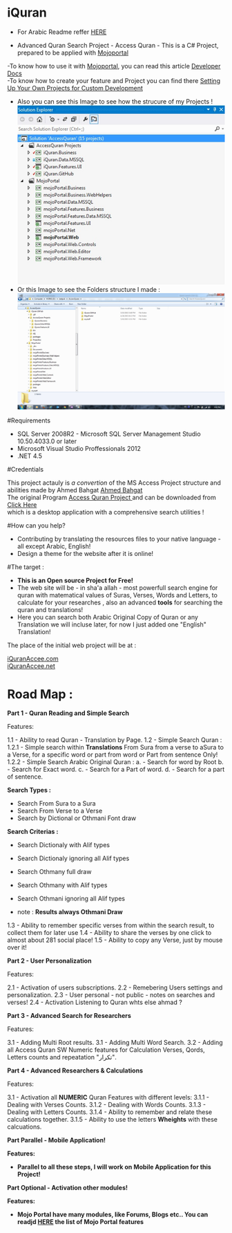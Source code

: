 # iQuran

- For Arabic Readme reffer <a href="readme_Ar.md">HERE</a> <br />

- Advanced Quran Search Project - Access Quran -  This is a C# Project, prepared to be applied with <a href="http://MojoPortal.com" target="_blank"> Mojoportal</a><br />

-To know how to use it with <a href="http://MojoPortal.com" target="_blank"> Mojoportal</a>, you can read this article <a href="https://www.mojoportal.com/developerdocs.aspx" target="_blank"> Developer Docs</a><br />
-To know how to create your feature and Project you can find there <a href="https://www.mojoportal.com/setting-up-your-projects.aspx" target="_blank"> Setting Up Your Own Projects for Custom Development</a><br />
- Also you can see this Image to see how the strucure of my Projects !  <br />
<img src="projectView.jpg" /> <br />
- Or this Image to see the Folders structure I made :<br />
<img src="projectFolders.jpg" /> <br />


#Requirements 

- SQL Server 2008R2 - Microsoft SQL Server Management Studio	10.50.4033.0 or later
- Microsoft Visual Studio Proffessionals 2012
- .NET 4.5

#Credentials

This project actauly is <i>a convertion </i> of the MS Access Project structure and abilities made by Ahmed Bahgat <a href="http://free-islam.com" target="_blank">  Ahmed Bahgat </a><br />
The original Program <a href="http://free-islam.com/modules.php?name=Forums&file=viewforum&f=31" target="_blank">  Access Quran Project </a> and
can be downloaded from <a href="http://free-islam.com/AccessQuran/Download/AQ1000.exe" target="_blank"> Click Here </a><br /> which is a desktop application with a comprehensive search utilities !

#How can you help?

- Contributing by translating the resources files to your native language -all except Arabic, English!
- Design a theme for the website after it is online!

#The target :

- <b>This is an Open source Project for Free!</b><br />
- The web site will be - in sha'a allah - most powerfull search engine for quran with matematical values of Suras, Verses, Words and Letters, to calculate for your researches ,
also an advanced <b>tools</b> for searching the quran and translations!<br />
- Here you can search both Arabic Original Copy of Quran or any Translation we will incluse later, for now I just added one "English" Translation! <br />

The place of the initial web project will be at : <br />

<a href="http://www.iQuranAccess.com" target="_blank"> iQuranAccee.com </a><br />
<a href="http://www.iQuranAccess.net" target="_blank"> iQuranAccee.net </a>
 


# Road Map :


<b> Part 1 - Quran Reading and Simple Search</b>

Features:<br />

1.1 - Ability to read Quran - Translation by Page.
1.2 - Simple Search Quran :
1.2.1 - Simple search within <b>Translations</b> From Sura from a verse to aSura to a Verse, for a specific word or part from word or Part from sentence Only!
1.2.2 - Simple Search Arabic Original Quran :
a. - Search for word by Root
b. - Search for Exact word.
c. - Search for a Part of word.
d. - Search for a part of sentence.
  
<b> Search Types :</b>
- Search From Sura to a Sura
- Search From Verse to a Verse
- Search by Dictional or Othmani Font draw

<b> Search Criterias :</b>
- Search Dictionaly with Alif types
- Search Dictionaly ignoring all Alif types

- Search Othmany full draw
- Search Othmany with Alif types
- Search Othmani ignoring all Alif types

- note : <b> Results always Othmani Draw</b>

1.3 - Ability to remember specific verses from within the search result, to collect them for later use
1.4 - Ability to share the verses by one click to almost about 281 social place!
1.5 - Ability to copy any Verse, just by mouse over it!

<b> Part 2 - User Personalization</b>

Features:<br />

2.1 - Activation of users subscriptions.
2.2 - Remebering Users settings and personalization.
2.3 - User personal - not public - notes on searches and verses!
2.4 - Activation Listening to Quran
whts else ahmad ?


<b> Part 3 - Advanced Search for Researchers</b>

Features:<br />

3.1 - Adding Multi Root results.
3.1 - Adding Multi Word Search.
3.2 - Adding all Access Quran SW Numeric features for Calculation Verses, Qords, Letters counts and repeatation "تكرار".

<b> Part 4 - Advanced Researchers & Calculations</b>

Features:<br />

3.1 - Activation all <b>NUMERIC</b> Quran Features with different levels:
3.1.1 - Dealing with Verses Counts.
3.1.2 - Dealing with Words Counts.
3.1.3 - Dealing with Letters Counts.
3.1.4 - Ability to remember and relate these calculations together.
3.1.5 - Ability to use the letters <b>Wheights</b> with these calcuations.


<b> Part Parallel - Mobile Application!

Features:<br />

- Parallel to all these steps, I will work on Mobile Application for this Project!


<b> Part Optional - Activation other modules!

Features:<br />

- Mojo Portal have many modules, like Forums, Blogs etc.. You can readjd <a href="https://www.mojoportal.com/features.aspx" target="_blank">HERE</a> the list of Mojo Portal features</b>
